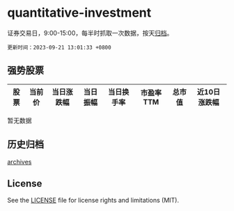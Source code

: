 # quantitative-investment

证券交易日，9:00-15:00，每半时抓取一次数据，按天[归档](archives)。

`更新时间：2023-09-21 13:01:33 +0800`

## 强势股票

|股票|当前价|当日涨跌幅|当日振幅|当日换手率|市盈率TTM|总市值|近10日涨跌幅|
|----|----|----|----|----|----|----|----|
暂无数据

## 历史归档

[archives](archives)

## License

See the [LICENSE](LICENSE) file for license rights and limitations (MIT).